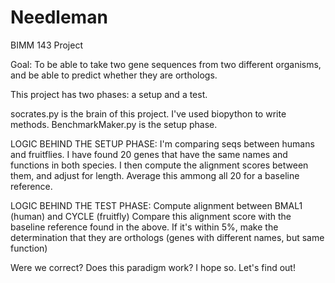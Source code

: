 # Needleman
BIMM 143 Project

Goal: To be able to take two gene sequences from two different organisms, and be able to predict whether they are orthologs.

This project has two phases: a setup and a test.

socrates.py is the brain of this project. I've used biopython to write methods.
BenchmarkMaker.py is the setup phase.

LOGIC BEHIND THE SETUP PHASE:
I'm comparing seqs between humans and fruitflies. 
I have found 20 genes that have the same names and functions in both species.
I then compute the alignment scores between them, and adjust for length.
Average this ammong all 20 for a baseline reference. 

LOGIC BEHIND THE TEST PHASE:
Compute alignment between BMAL1 (human) and CYCLE (fruitfly)
Compare this alignment score with the baseline reference found in the above.
If it's within 5%, make the determination that they are orthologs (genes with different names, but same function)

Were we correct? Does this paradigm work? I hope so. Let's find out!